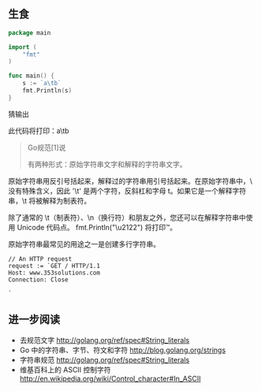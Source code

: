 ## 生食

```go
package main

import (
    "fmt"
)

func main() {
    s := `a\tb`
    fmt.Println(s)
}
```

猜输出

此代码将打印：a\tb

> Go规范[1]说
>
> 有两种形式：原始字符串文字和解释的字符串文字。

原始字符串用反引号括起来，解释过的字符串用引号括起来。在原始字符串中，\ 没有特殊含义，因此 '\t' 是两个字符，反斜杠和字母 t。如果它是一个解释字符串，\t 将被解释为制表符。

除了通常的 \t（制表符）、\n（换行符）和朋友之外，您还可以在解释字符串中使用 Unicode 代码点。 fmt.Println("\u2122") 将打印™。

原始字符串最常见的用途之一是创建多行字符串。

```
// An HTTP request
request := `GET / HTTP/1.1
Host: www.353solutions.com
Connection: Close

`
```

## 进一步阅读

- 去规范文字
    http://golang.org/ref/spec#String_literals
- Go 中的字符串、字节、符文和字符
    http://blog.golang.org/strings
- 字符串规范
    http://golang.org/ref/spec#String_literals
- 维基百科上的 ASCII 控制字符
    http://en.wikipedia.org/wiki/Control_character#In_ASCII